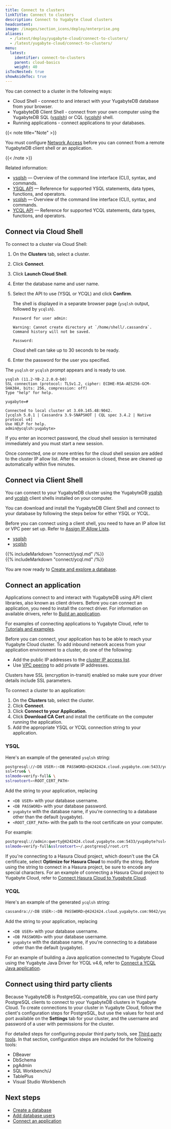 ```yaml
---
title: Connect to clusters
linkTitle: Connect to clusters
description: Connect to Yugabyte Cloud clusters
headcontent:
image: /images/section_icons/deploy/enterprise.png
aliases:
  - /latest/deploy/yugabyte-cloud/connect-to-clusters/
  - /latest/yugabyte-cloud/connect-to-clusters/
menu:
  latest:
    identifier: connect-to-clusters
    parent: cloud-basics
    weight: 40
isTocNested: true
showAsideToc: true
---
```


You can connect to a cluster in the following ways:

- Cloud Shell - connect to and interact with your YugabyteDB database from your browser.
- YugabyteDB Client Shell - connect from your own computer using the YugabyteDB SQL ([ysqlsh](../../../admin/ycqlsh)) or CQL ([ycqlsh](../../../admin/ycqlsh)) shell.
- Running applications - connect applications to your databases.

{{< note title="Note" >}}

You must configure [Network Access](../../cloud-network/) before you can connect from a remote YugabyteDB client shell or an application.

{{< /note >}}

Related information:

- [ysqlsh](../../../admin/ysqlsh) — Overview of the command line interface (CLI), syntax, and commands.
- [YSQL API](../../../api/ysql) — Reference for supported YSQL statements, data types, functions, and operators.
- [ycqlsh](../../../admin/ycqlsh) — Overview of the command line interface (CLI), syntax, and commands.
- [YCQL API](../../../api/ycql) — Reference for supported YCQL statements, data types, functions, and operators.

## Connect via Cloud Shell

To connect to a cluster via Cloud Shell:

1. On the **Clusters** tab, select a cluster.

1. Click **Connect**.

1. Click **Launch Cloud Shell**. 

1. Enter the database name and user name.

1. Select the API to use (YSQL or YCQL) and click **Confirm**.

    The shell is displayed in a separate browser page (`ysqlsh` output, followed by `ycqlsh`).

    ```output
    Password for user admin: 
    ```

    ```output
    Warning: Cannot create directory at `/home/shell/.cassandra`. Command history will not be saved.

    Password: 
    ```

    Cloud shell can take up to 30 seconds to be ready.

1. Enter the password for the user you specified.

The `ysqlsh` or `ycqlsh` prompt appears and is ready to use.

```output
ysqlsh (11.2-YB-2.2.0.0-b0)
SSL connection (protocol: TLSv1.2, cipher: ECDHE-RSA-AES256-GCM-SHA384, bits: 256, compression: off)
Type "help" for help.

yugabyte=#
```

```output
Connected to local cluster at 3.69.145.48:9042.
[ycqlsh 5.0.1 | Cassandra 3.9-SNAPSHOT | CQL spec 3.4.2 | Native protocol v4]
Use HELP for help.
admin@ycqlsh:yugabyte> 
```

If you enter an incorrect password, the cloud shell session is terminated immediately and you must start a new session.

Once connected, one or more entries for the cloud shell session are added to the cluster IP allow list. After the session is closed, these are cleaned up automatically within five minutes.

## Connect via Client Shell

You can connect to your YugabyteDB cluster using the YugabyteDB [ysqlsh](../../../admin/ysqlsh) and [ycqlsh](../../../admin/ycqlsh) client shells installed on your computer.

You can download and install the YugabyteDB Client Shell and connect to your database by following the steps below for either YSQL or YCQL.

Before you can connect using a client shell, you need to have an IP allow list or VPC peer set up. Refer to [Assign IP Allow Lists](../add-connections/).

<ul class="nav nav-tabs nav-tabs-yb">
  <li >
    <a href="#ysqlsh" class="nav-link active" id="ysqlsh-tab" data-toggle="tab" role="tab" aria-controls="ysqlsh" aria-selected="true">
      <i class="icon-postgres" aria-hidden="true"></i>
      ysqlsh
    </a>
  </li>
  <li>
    <a href="#ycqlsh" class="nav-link" id="ycqlsh-tab" data-toggle="tab" role="tab" aria-controls="ycqlsh" aria-selected="false">
      <i class="icon-cassandra" aria-hidden="true"></i>
      ycqlsh
    </a>
  </li>
</ul>

<div class="tab-content">
  <div id="ysqlsh" class="tab-pane fade show active" role="tabpanel" aria-labelledby="ysqlsh-tab">
    {{% includeMarkdown "connect/ysql.md" /%}}
  </div>
  <div id="ycqlsh" class="tab-pane fade" role="tabpanel" aria-labelledby="ycqlsh-tab">
    {{% includeMarkdown "connect/ycql.md" /%}}
  </div>
</div>

You are now ready to [Create and explore a database](../create-databases/).

## Connect an application

Applications connect to and interact with YugabyteDB using API client libraries, also known as client drivers. Before you can connect an application, you need to install the correct driver. For information on available drivers, refer to [Build an application](../../../quick-start/build-apps).

For examples of connecting applications to Yugabyte Cloud, refer to [Tutorials and examples](../../cloud-develop/).

Before you can connect, your application has to be able to reach your Yugabyte Cloud cluster. To add inbound network access from your application environment to a cluster, do one of the following:

- Add the public IP addresses to the [cluster IP access list](../add-connections).
- Use [VPC peering](../../cloud-network/vpc-peers) to add private IP addresses.

Clusters have SSL (encryption in-transit) enabled so make sure your driver details include SSL parameters.

To connect a cluster to an application:

1. On the **Clusters** tab, select the cluster.
1. Click **Connect**.
1. Click **Connect to your Application**.
1. Click **Download CA Cert** and install the certificate on the computer running the application.
1. Add the appropriate YSQL or YCQL connection string to your application.

### YSQL

Here's an example of the generated `ysqlsh` string:

```sh
postgresql://<DB USER>:<DB PASSWORD>@4242424.cloud.yugabyte.com:5433/yugabyte? \
ssl=true& \
sslmode=verify-full& \
sslrootcert=<ROOT_CERT_PATH>
```

Add the string to your application, replacing

- `<DB USER>` with your database username.
- `<DB PASSWORD>` with your database password.
- `yugabyte` with the database name, if you're connecting to a database other than the default (yugabyte).
- `<ROOT_CERT_PATH>` with the path to the root certificate on your computer.

For example:

```sh
postgresql://admin:qwerty@4242424.cloud.yugabyte.com:5433/yugabyte?ssl=true& \
sslmode=verify-full&sslrootcert=~/.postgresql/root.crt
```

If you're connecting to a Hasura Cloud project, which doesn't use the CA certificate, select **Optimize for Hasura Cloud** to modify the string. Before using the string to connect in a Hasura project, be sure to encode any special characters. For an example of connecting a Hasura Cloud project to Yugabyte Cloud, refer to [Connect Hasura Cloud to Yugabyte Cloud](../../cloud-develop/hasura-cloud/).

### YCQL

Here's an example of the generated `ycqlsh` string:

```sh
cassandra://<DB USER>:<DB PASSWORD>@4242424.cloud.yugabyte.com:9042/yugabyte
```

Add the string to your application, replacing

- `<DB USER>` with your database username.
- `<DB PASSWORD>` with your database username.
- `yugabyte` with the database name, if you're connecting to a database other than the default (yugabyte).

For an example of building a Java application connected to Yugabyte Cloud using the Yugabyte Java Driver for YCQL v4.6, refer to [Connect a YCQL Java application](../../cloud-develop/connect-ycql-application/).

<!--
## Run the sample application

Yugabyte Cloud comes configured with a sample application that you can use to test your cluster.

Before you can connect from your computer, you must add the IP address of the computer to an IP allow list, and the IP allow list must be assigned to the cluster. Refer to [Assign IP Allow Lists](../add-connections/).

You will also need Docker installed on you computer.

To run the sample application:

1. On the **Clusters** tab, select a cluster.
1. Click **Connect**.
1. Click **Run a Sample Application**.
1. Copy the connect string for YSQL or YCQL.
1. Run the command in docker from your computer, replacing `<path to CA cert>`, `<db user>`, and `<db password>` with the path to the CA certificate for the cluster and your database credentials.
-->

## Connect using third party clients

Because YugabyteDB is PostgreSQL-compatible, you can use third party PostgreSQL clients to connect to your YugabyteDB clusters in Yugabyte Cloud. To create connections to your cluster in Yugabyte Cloud, follow the client's configuration steps for PostgreSQL, but use the values for host and port available on the **Settings** tab for your cluster, and the username and password of a user with permissions for the cluster.

For detailed steps for configuring popular third party tools, see [Third party tools](../../../tools/). In that section, configuration steps are included for the following tools:

- DBeaver
- DbSchema
- pgAdmin
- SQL Workbench/J
- TablePlus
- Visual Studio Workbench

## Next steps

- [Create a database](../create-databases)
- [Add database users](../add-users/)
- [Connect an application](../connect-application)
